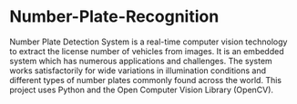 # Number-Plate-Recognition
Number Plate Detection System is a real-time computer vision technology to extract the license number of vehicles from images. It is an embedded system which has numerous applications and challenges. The system works satisfactorily for wide variations in illumination conditions and different types of number plates commonly found across the world. This project uses Python and the Open Computer Vision Library (OpenCV).
